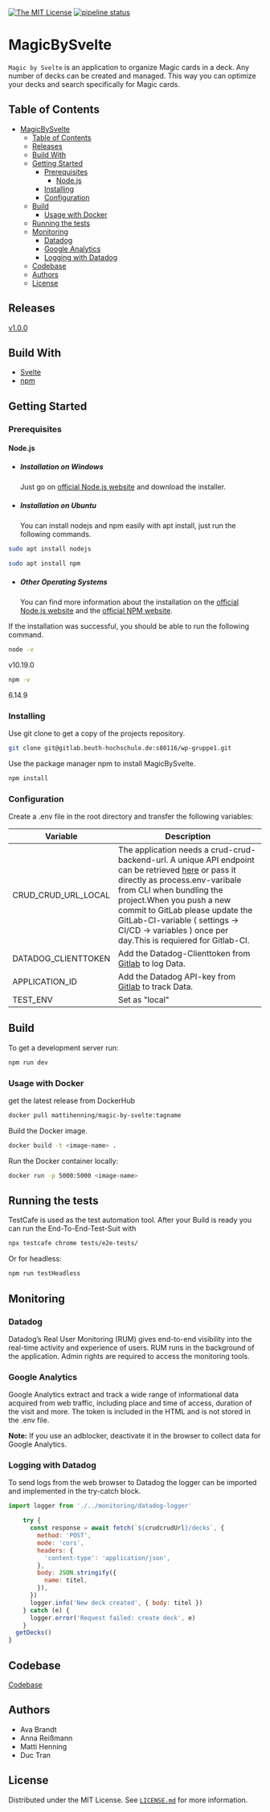 [![The MIT License](https://img.shields.io/badge/license-MIT-yellowgreen.svg?style=flat-square)](https://gitlab.beuth-hochschule.de/s80116/wp-gruppe1/-/blob/master/LICENSE.md)
[![pipeline status](https://gitlab.beuth-hochschule.de/s80116/wp-gruppe1/badges/master/pipeline.svg)](https://gitlab.beuth-hochschule.de/s80116/wp-gruppe1/-/commits/master)

# MagicBySvelte

`Magic by Svelte` is an application to organize Magic cards in a deck. Any number of decks can be created and managed. This way you can optimize your decks and search specifically for Magic cards.

## Table of Contents

- [MagicBySvelte](#magicbysvelte)
  - [Table of Contents](#table-of-contents)
  - [Releases](#releases)
  - [Build With](#build-with)
  - [Getting Started](#getting-started)
    - [Prerequisites](#prerequisites)
      - [Node.js](#nodejs)
    - [Installing](#installing)
    - [Configuration](#configuration)
  - [Build](#build)
    - [Usage with Docker](#usage-with-docker)
  - [Running the tests](#running-the-tests)
  - [Monitoring](#monitoring)
    - [Datadog](#datadog)
    - [Google Analytics](#google-analytics)
    - [Logging with Datadog](#logging-with-datadog)
  - [Codebase](#codebase)
  - [Authors](#authors)
  - [License](#license)

## Releases

[v1.0.0](https://gitlab.beuth-hochschule.de/s80116/wp-gruppe1/-/tags/v1.0.0)

## Build With

- [Svelte](https://svelte.dev "Svelte's Homepage")
- [npm](https://www.npmjs.com "npm's Homepage")

## Getting Started

### Prerequisites

#### Node.js

- ##### Installation on Windows

  Just go on [official Node.js website](https://nodejs.org/) and download the installer.

- ##### Installation on Ubuntu

  You can install nodejs and npm easily with apt install, just run the following commands.

```bash
sudo apt install nodejs
```

```bash
sudo apt install npm
```

- ##### Other Operating Systems
  You can find more information about the installation on the [official Node.js website](https://nodejs.org/) and the [official NPM website](https://npmjs.org/).

If the installation was successful, you should be able to run the following command.

```bash
node -v
```

v10.19.0

```bash
npm -v
```

6.14.9

### Installing

Use git clone to get a copy of the projects repository.

```bash
git clone git@gitlab.beuth-hochschule.de:s80116/wp-gruppe1.git

```

Use the package manager npm to install MagicBySvelte.

```bash
npm install
```

### Configuration

Create a .env file in the root directory and transfer the following variables:

| Variable            | Description                                                                                                                                                                                                                                                                                                                                                                        |
| ------------------- | ---------------------------------------------------------------------------------------------------------------------------------------------------------------------------------------------------------------------------------------------------------------------------------------------------------------------------------------------------------------------------------- |
| CRUD_CRUD_URL_LOCAL | The application needs a crud-crud-backend-url. A unique API endpoint can be retrieved [here](https://crudcrud.com "CrudCrud's Homepage") or pass it directly as process.env-varibale from CLI when bundling the project.When you push a new commit to GitLab please update the GitLab-CI-variable ( settings -> CI/CD -> variables ) once per day.This is requiered for Gitlab-CI. |
| DATADOG_CLIENTTOKEN | Add the Datadog-Clienttoken from [Gitlab](https://gitlab.beuth-hochschule.de/s80116/wp-gruppe1/-/settings/ci_cd) to log Data.                                                                                                                                                                                                                                                      |
| APPLICATION_ID      | Add the Datadog API-key from [Gitlab](https://gitlab.beuth-hochschule.de/s80116/wp-gruppe1/-/settings/ci_cd) to track Data.                                                                                                                                                                                                                                                        |
| TEST_ENV |  Set as "local"        | 

## Build

To get a development server run:

```bash
npm run dev
```

### Usage with Docker

get the latest release from DockerHub

```bash
docker pull mattihenning/magic-by-svelte:tagname
```

Build the Docker image.

```bash
docker build -t <image-name> .
```

Run the Docker container locally:

```bash
docker run -p 5000:5000 <image-name>
```

## Running the tests

TestCafe is used as the test automation tool. After your Build is ready you can run the End-To-End-Test-Suit with

```bash
npx testcafe chrome tests/e2e-tests/
```

Or for headless:

```bash
npm run testHeadless
```

## Monitoring

### Datadog

Datadog’s Real User Monitoring (RUM) gives end-to-end visibility into the real-time activity and experience of users. RUM runs in the background of the application. Admin rights are required to access the monitoring tools.

### Google Analytics

Google Analytics extract and track a wide range of informational data acquired from web traffic, including place and time of access, duration of the visit and more.
The token is included in the HTML and is not stored in the .env file.

**Note:** If you use an adblocker, deactivate it in the browser to collect data for Google Analytics.

### Logging with Datadog

To send logs from the web browser to Datadog the logger can be imported and implemented in the try-catch block.

```javascript
import logger from './../monitoring/datadog-logger'

    try {
      const response = await fetch(`${crudcrudUrl}/decks`, {
        method: 'POST',
        mode: 'cors',
        headers: {
          'content-type': 'application/json',
        },
        body: JSON.stringify({
          name: titel,
        }),
      })
      logger.info('New deck created', { body: titel })
    } catch (e) {
      logger.error('Request failed: create deck', e)
    }
  getDecks()
}
```

## Codebase
[Codebase](https://gitlab.beuth-hochschule.de/s80116/wp-gruppe1/-/tree/master)

## Authors

- Ava Brandt
- Anna Reißmann
- Matti Henning
- Duc Tran

## License

Distributed under the MIT License. See [`LICENSE.md`](https://gitlab.beuth-hochschule.de/s80116/wp-gruppe1/-/blob/master/LICENSE.md) for more information.
